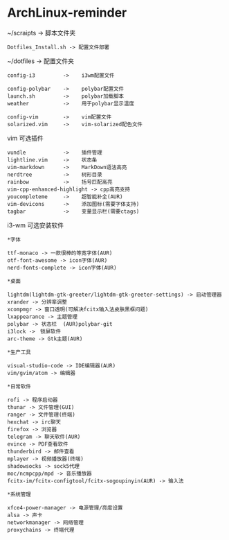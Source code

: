# ArchLinux-reminder

 ~/scraipts -> 脚本文件夹  

    Dotfiles_Install.sh -> 配置文件部署
 
 ~/dotfiles -> 配置文件夹  

   	config-i3         ->    i3wm配置文件  

	config-polybar    ->    polybar配置文件  
	launch.sh         ->    polybar加载脚本  
	weather           ->    用于polybar显示温度  

	config-vim        ->    vim配置文件  
	solarized.vim     ->    vim-solarized配色文件  
 	
vim 可选插件 

	vundle            ->    插件管理
    lightline.vim     ->    状态条  
    vim-markdown      ->    MarkDown语法高亮  
	nerdtree          ->    树形目录
	rainbow           ->    括号匹配高亮
	vim-cpp-enhanced-highlight -> cpp高亮支持
	youcompleteme     ->    超智能补全(AUR)
	vim-devicons      ->    添加图标(需要字体支持)
	tagbar            ->    变量显示栏(需要ctags)

i3-wm 可选安装软件 

	*字体
	
	ttf-monaco -> 一款很棒的等宽字体(AUR)
	otf-font-awesome -> icon字体(AUR)
	nerd-fonts-complete -> icon字体(AUR)
	
	*桌面
	
	lightdm(lightdm-gtk-greeter/lightdm-gtk-greeter-settings) -> 启动管理器
	xrander -> 分辨率调整
	xcompmgr -> 窗口透明(可解决fcitx输入法皮肤黑框问题)
    lxappearance -> 主题管理
	polybar -> 状态栏	(AUR)polybar-git    
	i3lock ->　锁屏软件
	arc-theme -> Gtk主题(AUR)
	
	*生产工具
	
	visual-studio-code -> IDE编辑器(AUR)
	vim/gvim/atom -> 编辑器
	
	*日常软件
	
	rofi -> 程序启动器  
	thunar -> 文件管理(GUI)
	ranger -> 文件管理(终端)
	hexchat -> irc聊天
	firefox -> 浏览器
	telegram -> 聊天软件(AUR)
	evince -> PDF查看软件
	thunderbird -> 邮件查看
	mplayer -> 视频播放器(终端)
	shadowsocks -> sock5代理
	moc/ncmpcpp/mpd -> 音乐播放器 
	fcitx-im/fcitx-configtool/fcitx-sogoupinyin(AUR) -> 输入法

	*系统管理

    xfce4-power-manager -> 电源管理/亮度设置
	alsa -> 声卡
	networkmanager -> 网络管理
	proxychains -> 终端代理


